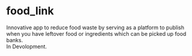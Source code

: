 # food_link
 
Innovative app to reduce food waste by serving as a platform to publish when you have leftover food or ingredients which can be picked up food banks. <br>
In Devolopment.
